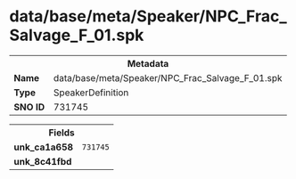 <h1>data/base/meta/Speaker/NPC_Frac_Salvage_F_01.spk</h1><table><tr><th colspan="100%">Metadata</th></tr><tr><td><b>Name</b></td><td>data/base/meta/Speaker/NPC_Frac_Salvage_F_01.spk</td></tr><tr><td><b>Type</b></td><td>SpeakerDefinition</td></tr><tr><td><b>SNO ID</b></td><td>731745</td></tr></table>

<table><tr><th colspan="100%">Fields</th></tr><tr><td><b>unk_ca1a658</b></td><td><code>731745</code></td></tr><tr><td><b>unk_8c41fbd</b></td><td></td></tr></table>

